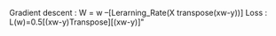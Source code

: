 Gradient descent : W = w –[Lerarning_Rate(X transpose(xw-y))]
Loss : L(w)=0.5[(xw-y)Transpose][(xw-y)]"
